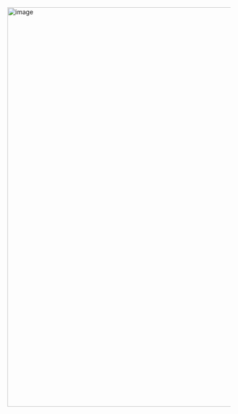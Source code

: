 <img width="505" height="903" alt="image" src="https://github.com/user-attachments/assets/c95548e6-de6b-433e-a102-07e278f7d0bf" />
